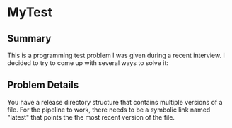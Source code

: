 # MyTest
## Summary  
This is a programming test problem I was given during a recent interview.
I decided to try to come up with several ways to solve it:

## Problem Details  
You have a release directory structure that contains multiple versions of a file.
For the pipeline to work, there needs to be a symbolic link named "latest" that points the the most recent version of the file.
